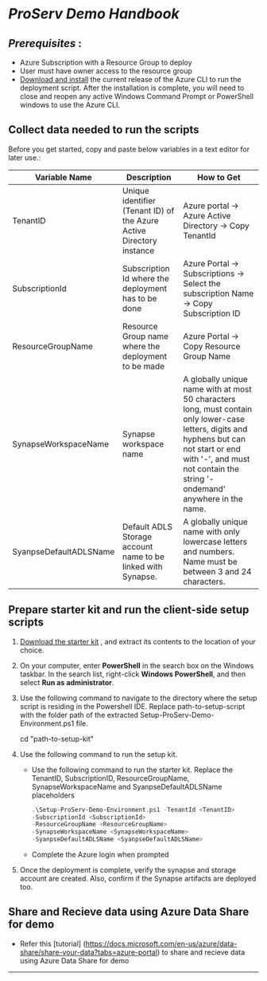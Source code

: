 # *ProServ Demo Handbook*


## *Prerequisites* : 
 - Azure Subscription with a Resource Group to deploy
 - User must have owner access to the resource group
 - [Download and install](https://docs.microsoft.com/en-us/cli/azure/install-azure-cli-windows?tabs=azure-cli) the current release of the Azure CLI to run the deployment script. After the installation is complete, you will need to close and reopen any active Windows Command Prompt or PowerShell windows to use the Azure CLI.


## Collect data needed to run the scripts

Before you get started, copy and paste below variables in a text editor for later use.:


| Variable Name		       | Description	             					    | How to Get			      |
|----------------------------- | -------------------------------------------------------------------|------------------------------------------
|TenantID | Unique identifier (Tenant ID) of the Azure Active Directory instance | Azure portal -> Azure Active Directory -> Copy TenantId |
|SubscriptionId | Subscription Id where the deployment has to be done | Azure Portal -> Subscriptions ->  Select the subscription Name -> Copy Subscription ID |
|ResourceGroupName | Resource Group name where the deployment to be made | Azure Portal -> Copy Resource Group Name |
|SynapseWorkspaceName |	Synapse workspace name | A globally unique name with at most 50 characters long, must contain only lower-case letters, digits and hyphens but can not start or end with '-', and must not contain the string '-ondemand' anywhere in the name.
|SyanpseDefaultADLSName | Default ADLS Storage account name to be linked with Synapse. | A globally unique name with only lowercase letters and numbers. Name must be between 3 and 24 characters.

## Prepare starter kit and run the client-side setup scripts

1. [Download the starter kit](https://github.com/charlskv-neu/proserv-cdm-demo/tree/feature/oneclick) , and extract its contents to the location of your choice.

2. On your computer, enter **PowerShell** in the search box on the Windows taskbar. In the search list, right-click **Windows PowerShell**, and then select **Run as administrator**.


3. Use the following command to navigate to the directory where the setup script is residing in the Powershell IDE. Replace path-to-setup-script with the folder path of the extracted Setup-ProServ-Demo-Environment.ps1 file.

	cd "path-to-setup-kit"

4. Use the following command to run the setup kit. 

	- Use the following command to run the starter kit. Replace the TenantID, SubscriptionID, ResourceGroupName, SynapseWorkspaceName and SyanpseDefaultADLSName placeholders
	
		```powershell
		.\Setup-ProServ-Demo-Environment.ps1 -TenantId <TenantID>
		-SubscriptionId <SubscriptionId>
		-ResourceGroupName <ResourceGroupName>
		-SynapseWorkspaceName <SynapseWorkspaceName>
		-SyanpseDefaultADLSName <SyanpseDefaultADLSName>
	
	- Complete the Azure login when prompted
	
5. Once the deployment is complete, verify the synapse and storage account are created. Also, confirm if the Synapse artifacts are deployed too.

## Share and Recieve data using Azure Data Share for demo

- Refer this [tutorial] (https://docs.microsoft.com/en-us/azure/data-share/share-your-data?tabs=azure-portal) to share and recieve data using Azure Data Share for demo

***
